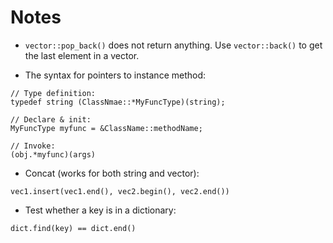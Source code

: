 # Notes

- `vector::pop_back()` does not return anything. Use `vector::back()`
  to get the last element in a vector.

- The syntax for pointers to instance method:

```
// Type definition:
typedef string (ClassNmae::*MyFuncType)(string);

// Declare & init:
MyFuncType myfunc = &ClassName::methodName;

// Invoke:
(obj.*myfunc)(args)
```

- Concat (works for both string and vector):
```
vec1.insert(vec1.end(), vec2.begin(), vec2.end())
```

- Test whether a key is in a dictionary:
```
dict.find(key) == dict.end()
```
